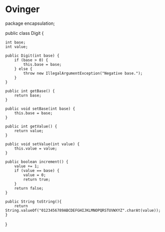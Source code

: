 # Ovinger
package encapsulation;

public class Digit {
	
	int base;
	int value;
	
	public Digit(int base) {
		if (base > 0) {
			this.base = base;
		} else {
			throw new IllegalArgumentException("Negative base.");
		}
	}
	
	public int getBase() {
		return base;
	}

	public void setBase(int base) {
		this.base = base;
	}

	public int getValue() {
		return value;
	}

	public void setValue(int value) {
		this.value = value;
	}

	public boolean increment() {
		value += 1;
		if (value == base) {
			value = 0;
			return true;
		}
		return false;
	}
	
	public String toString(){
		return String.valueOf("0123456789ABCDEFGHIJKLMNOPQRSTUVWXYZ".charAt(value));
	}
}
